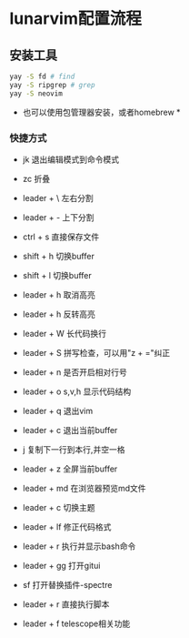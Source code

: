 # lunarvim配置流程

## 安装工具
```sh
yay -S fd # find
yay -S ripgrep # grep
yay -S neovim 
```
* 也可以使用包管理器安装，或者homebrew *

### 快捷方式
- jk          退出编辑模式到命令模式
- zc          折叠
- leader + \  左右分割
- leader + -  上下分割
- ctrl + s    直接保存文件
- shift + h   切换buffer
- shift + l   切换buffer
- leader + h  取消高亮
- leader + h  反转高亮
- leader + W  长代码换行
- leader + S  拼写检查，可以用"z + ="纠正
- leader + n  是否开启相对行号
- leader + o  s,v,h 显示代码结构

- leader + q  退出vim
- leader + c  退出当前buffer
- j           复制下一行到本行,并空一格
- leader + z  全屏当前buffer
- leader + md 在浏览器预览md文件
- leader + c  切换主题
- leader + lf 修正代码格式
- leader + r  执行并显示bash命令
- leader + gg 打开gitui
- sf          打开替换插件-spectre
- leader + r  直接执行脚本
- leader + f  telescope相关功能